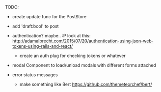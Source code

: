 TODO:

<!-- - fix the actions and stores -->
  <!-- https://gist.github.com/gpbl/ec05807f84b2fc8a970d -->
  <!-- - allow the PostEditPage to get(id) from the store -->
- create update func for the PostStore

- add 'draft:bool' to post

- authentication? maybe.. :P
  look at this: http://adamalbrecht.com/2015/07/20/authentication-using-json-web-tokens-using-rails-and-react/
  - create an auth plug for checking tokens or whatever

- modal Component to load/unload modals with different forms attached
- error status messages
  - make something like Bert
  https://github.com/themeteorchef/bert/
